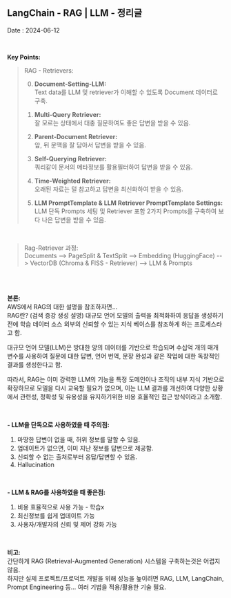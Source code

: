 ## LangChain - RAG | LLM - 정리글

Date : 2024-06-12


<br>

**Key Points:**

>RAG - Retrievers: <br>
>
>0. **Document-Setting-LLM:** <br>
> Text data를 LLM 및 retriever가 이해할 수 있도록 Document 데이터로 구축.
>
>1. **Multi-Query Retriever:** <br>
> 잘 모르는 상태에서 대충 질문하여도 좋은 답변을 받을 수 있음.
>  
>2. **Parent-Document Retriever:** <br>
> 앞, 뒤 문맥을 잘 담아서 답변을 받을 수 있음.
>
>3. **Self-Querying Retriever:** <br>
> 쿼리같이 문서의 메타정보를 활용필터하여 답변을 받을 수 있음.
>
>4. **Time-Weighted Retriever:** <br>
> 오래된 자료는 덜 참고하고 답변을 최신화하여 받을 수 있음.
> 
>5. **LLM PromptTemplate & LLM Retriever PromptTemplate Settings:** <br>
> LLM 단독 Prompts 세팅 및 Retriever 포함 2가지 Prompts를 구축하여 보다 나은 답변을 받을 수 있음.



<br>

>Rag-Retriever 과정: <br>
> Documents --> PageSplit & TextSplit --> Embedding (HuggingFace) --> 
> VectorDB (Chroma & FISS - Retriever) --> LLM & Prompts

<br>
<br>

**본론:** <br>
AWS에서 RAG의 대한 설명을 참조하자면... <br>
RAG란? (검색 증강 생성 설명) 대규모 언어 모델의 출력을 최적화하여 응답을 생성하기 전에 학습 데이터 소스 외부의 신뢰할 수 있는 지식 베이스를 참조하게 하는 프로세스라고 함.

대규모 언어 모델(LLM)은 방대한 양의 데이터를 기반으로 학습되며 수십억 개의 매개 변수를 사용하여 질문에 대한 답변, 언어 번역, 문장 완성과 같은 작업에 대한 독창적인 결과를 생성한다고 함.

따라서, RAG는 이미 강력한 LLM의 기능을 특정 도메인이나 조직의 내부 지식 기반으로 확장하므로 모델을 다시 교육할 필요가 없으며, 이는 LLM 결과를 개선하여 다양한 상황에서 관련성, 정확성 및 유용성을 유지하기위한 비용 효율적인 접근 방식이라고 소개함.

<br>

**- LLM을 단독으로 사용하였을 때 주의점:** <br>
1. 마땅한 답변이 없을 때, 허위 정보를 말할 수 있음.
2. 업데이트가 없으면, 이미 지난 정보를 답변으로 제공함.
3. 신뢰할 수 없는 출처로부터 응답/답변할 수 있음.
4. Hallucination

<br>

**- LLM & RAG를 사용하였을 때 좋은점:** <br>
1. 비용 효율적으로 사용 가능 - 학습x
2. 최신정보를 쉽게 업데이트 가능
3. 사용자/개발자의 신뢰 및 제어 강화 가능


<br>


**비고:** <br>
간단하게 RAG (Retrieval-Augmented Generation) 시스템을 구축하는것은 어렵지 않음. <br>
하지만 실제 프로젝트/프로덕트 개발을 위해 성능을 높이려면 RAG, LLM, LangChain, Prompt Engineering 등... 여러 기법을 적용/활용한 기술 필요. 

